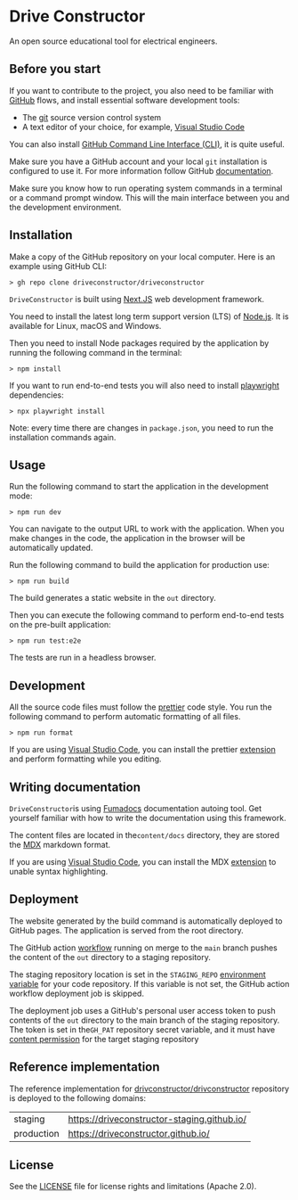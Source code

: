 # Drive Constructor

An open source educational tool for electrical engineers.

## Before you start

If you want to contribute to the project, you also need to be familiar with
[GitHub](https://docs.github.com/en/get-started) flows, and install essential
software development tools:

- The [git](https://git-scm.com/book/en/v2/Getting-Started-Installing-Git)
  source version control system
- A text editor of your choice, for example,
  [Visual Studio Code](https://code.visualstudio.com/)

You can also install
[GitHub Command Line Interface (CLI)](https://github.com/cli/cli#installation),
it is quite useful.

Make sure you have a GitHub account and your local `git` installation is
configured to use it. For more information follow GitHub
[documentation](https://docs.github.com/en/get-started/git-basics/set-up-git).

Make sure you know how to run operating system commands in a terminal or a
command prompt window. This will the main interface between you and the
development environment.

## Installation

Make a copy of the GitHub repository on your local computer. Here is an example
using GitHub CLI:

    > gh repo clone driveconstructor/driveconstructor

`DriveConstructor` is built using [Next.JS](https://nextjs.org/) web development
framework.

You need to install the latest long term support version (LTS) of
[Node.js](https://nodejs.org/en). It is available for Linux, macOS and Windows.

Then you need to install Node packages required by the application by running
the following command in the terminal:

    > npm install

If you want to run end-to-end tests you will also need to install
[playwright](https://playwright.dev/) dependencies:

    > npx playwright install

Note: every time there are changes in `package.json`, you need to run the
installation commands again.

## Usage

Run the following command to start the application in the development mode:

    > npm run dev

You can navigate to the output URL to work with the application. When you make
changes in the code, the application in the browser will be automatically
updated.

Run the following command to build the application for production use:

    > npm run build

The build generates a static website in the `out` directory.

Then you can execute the following command to perform end-to-end tests on the
pre-built application:

    > npm run test:e2e

The tests are run in a headless browser.

## Development

All the source code files must follow the [prettier](https://prettier.io/) code
style. You run the following command to perform automatic formatting of all
files.

    > npm run format

If you are using [Visual Studio Code](https://code.visualstudio.com/), you can
install the prettier
[extension](https://marketplace.visualstudio.com/items?itemName=esbenp.prettier-vscode)
and perform formatting while you editing.

## Writing documentation

`DriveConstructor`is using [Fumadocs](https://fumadocs.dev/) documentation
autoing tool. Get yourself familiar with how to write the documentation using
this framework.

The content files are located in the`content/docs` directory, they are stored
the [MDX](https://mdxjs.com/) markdown format.

If you are using [Visual Studio Code](https://code.visualstudio.com/), you can
install the MDX
[extension](https://marketplace.visualstudio.com/items?itemName=unifiedjs.vscode-mdx)
to unable syntax highlighting.

## Deployment

The website generated by the build command is automatically deployed to GitHub
pages. The application is served from the root directory.

The GitHub action [workflow](.github/workflows/main.yaml) running on merge to
the `main` branch pushes the content of the `out` directory to a staging
repository.

The staging repository location is set in the `STAGING_REPO`
[environment variable](https://docs.github.com/en/actions/writing-workflows/choosing-what-your-workflow-does/store-information-in-variables)
for your code repository. If this variable is not set, the GitHub action
workflow deployment job is skipped.

The deployment job uses a GitHub's personal user access token to push contents
of the `out` directory to the main branch of the staging repository. The token
is set in the`GH_PAT` repository secret variable, and it must have
[content permission](https://docs.github.com/en/actions/writing-workflows/choosing-what-your-workflow-does/controlling-permissions-for-github_token)
for the target staging repository

## Reference implementation

The reference implementation for
[drivconstructor/drivconstructor](https://github.com/driveconstructor/driveconstructor)
repository is deployed to the following domains:

|            |                                             |
| ---------- | ------------------------------------------- |
| staging    | https://driveconstructor-staging.github.io/ |
| production | https://driveconstructor.github.io/         |

## License

See the [LICENSE](LICENSE) file for license rights and limitations (Apache 2.0).
